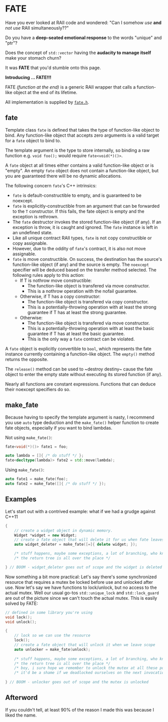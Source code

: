# FATE
Have you ever looked at RAII code and wondered: "Can I somehow *use* **and** *not use* RAII simultaneously??"

Do you have a **deep-seated emotional response** to the words "unique" and "ptr"?

Does the concept of `std::vector` having the **audacity to manage itself** make your stomach churn?

It was **FATE** that you'd stumble onto this page.

**Introducing ... FATE!!!**

FATE *(function at the end)* is a generic RAII wrapper that calls a function-like object at the end of its lifetime.

All implementation is supplied by [`fate.h`](fate.h).

## fate

Template class `fate` is defined that takes the type of function-like object to bind.
Any function-like object that accepts zero arguments is a valid target for a `fate` object to bind to.

The template argument is the type to store internally, so binding a raw function e.g. `void foo();` would require `fate<void(*)()>`.

A `fate` object at all times either contains a valid function-like object or is "empty".
An empty `fate` object does not contain a function-like object, but you are guaranteed there will be no dynamic allocations.

The following concern `fate`'s C++ intrinsics:
* `fate` is default-constructible to empty, and is guaranteed to be noexcept.
* `fate` is explicitly-constructible from an argument that can be forwarded to the `T` constructor. If this fails, the fate object is empty and the exception is rethrown.
* The `fate` destructor invokes the stored function-like object (if any). If an exception is throw, it is caught and ignored. The `fate` instance is left in an undefined state.
* Like all unique contract RAII types, `fate` is not copy constructible or copy assignable.
* However, due to the oddity of `fate`'s contract, it is also not move assignable.
* `fate` is move constructible. On success, the destination has the source's function-like object (if any) and the source is empty. The `noexcept` specifier will be deduced based on the transfer method selected. The following rules apply to this action:
  * If T is nothrow move constructible:
    * The function-like object is transfered via move constructor.
    * This is a nothrow operation with the nofail guarantee.
  * Otherwise, if T has a copy constructor:
    * The function-like object is transfered via copy constructor.
    * This is a potentially-throwing operation with at least the strong guarantee if T has at least the strong guarantee.
  * Otherwise:
    * The function-like object is transfered via move constructor.
    * This is a potentially-throwing operation with at least the basic guarantee if T has at least the basic guarantee.
    * This is the only way a `fate` contract can be violated.

A `fate` object is explicitly convertible to `bool`, which represents the fate instance currently containing a function-like object.
The `empty()` method returns the opposite.

The `release()` method can be used to ~destroy destiny~ cause the fate object to enter the empty state without executing its stored function (if any).

Nearly all functions are constant expressions.
Functions that can deduce their noexcept specifiers do so.

## make_fate

Because having to specify the template argument is nasty, I recommend you use `auto` type deduction and the `make_fate()` helper function to create fate objects, especially if you want to bind lambdas.

Not using `make_fate()`:
```c++
fate<void(*)()> fate1 = foo;

auto lambda = []{ /* do stuff */ };
fate<decltype(lambda)> fate2 = std::move(lambda);
```

Using `make_fate()`:
```c++
auto fate1 = make_fate(foo);
auto fate2 = make_fate([]{ /* do stuff */ });
```

## Examples

Let's start out with a contrived example: what if we had a grudge against C++11
```c++
{
    // create a widget object in dynamic memory.
    Widget *widget = new Widget;
    // create a fate object that will delete it for us when fate leaves scope.
    auto widget_deleter = make_fate([=]{ delete widget; });

    /* stuff happens, maybe some exceptions, a lot of branching, who knows... */
    /* the return tree is all over the place */

} // BOOM - widget_deleter goes out of scope and the widget is deleted
```

Now something a bit more practical: Let's say there's some synchronized resource that requires a mutex be locked before use and unlocked after use. Now let's say we have functions to lock/unlock, but no access to the actual mutex. Well our usual go-tos `std::unique_lock` and `std::lock_guard` are out of the picture since we can't touch the actual mutex. This is easily solved by FATE:
```c++
// defined in some library you're using
void lock();
void unlock();

{
    // lock so we can use the resource
    lock();
    // create a fate object that will unlock it when we leave scope
    auto unlocker = make_fate(unlock);
    
    /* stuff happens, maybe some exceptions, a lot of branching, who knows... */
    /* the return tree is all over the place */
    /* boy, i sure hope we remember to unlock the mutex at all these potential fail/return points */
    /* it'd be a shame if we deadlocked ourselves on the next invocation of this function */
    
} // BOOM - unlocker goes out of scope and the mutex is unlocked
```

## Afterword

If you couldn't tell, at least 90% of the reason I made this was because I liked the name.
